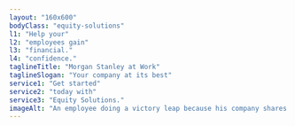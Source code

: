 ```yaml
---
layout: "160x600"
bodyClass: "equity-solutions"
l1: "Help your"
l2: "employees gain"
l3: "financial."
l4: "confidence."
taglineTitle: "Morgan Stanley at Work"
taglineSlogan: "Your company at its best"
service1: "Get started"
service2: "today with"
service3: "Equity Solutions."
imageAlt: "An employee doing a victory leap because his company shares just vested while coworkers cheer him on."
---
```

 